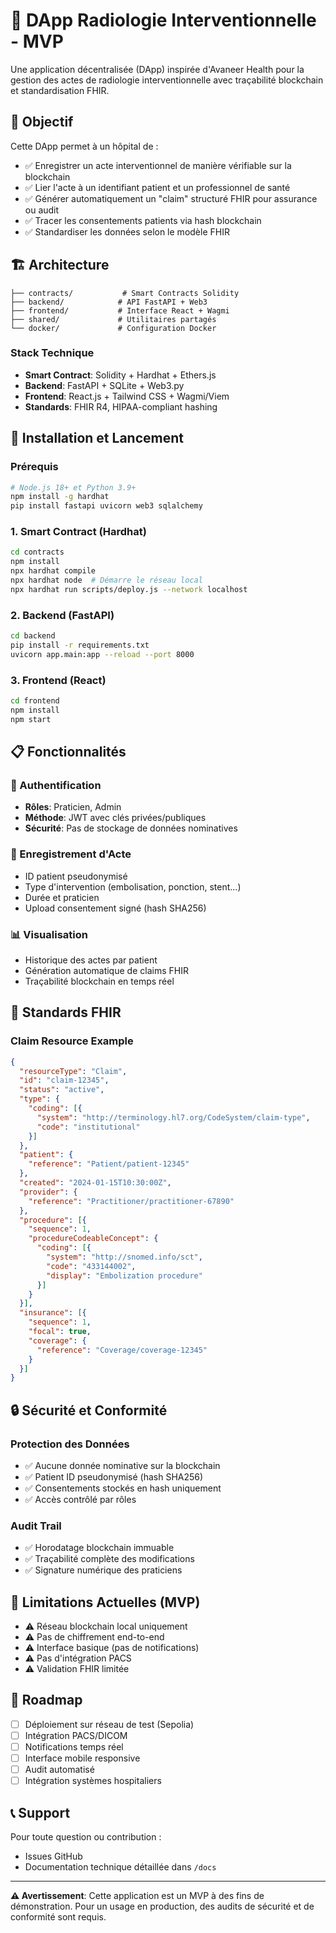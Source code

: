 # 🏥 DApp Radiologie Interventionnelle - MVP

Une application décentralisée (DApp) inspirée d'Avaneer Health pour la gestion des actes de radiologie interventionnelle avec traçabilité blockchain et standardisation FHIR.

## 🎯 Objectif

Cette DApp permet à un hôpital de :
- ✅ Enregistrer un acte interventionnel de manière vérifiable sur la blockchain
- ✅ Lier l'acte à un identifiant patient et un professionnel de santé
- ✅ Générer automatiquement un "claim" structuré FHIR pour assurance ou audit
- ✅ Tracer les consentements patients via hash blockchain
- ✅ Standardiser les données selon le modèle FHIR

## 🏗️ Architecture

```
├── contracts/           # Smart Contracts Solidity
├── backend/            # API FastAPI + Web3
├── frontend/           # Interface React + Wagmi
├── shared/             # Utilitaires partagés
└── docker/             # Configuration Docker
```

### Stack Technique

- **Smart Contract**: Solidity + Hardhat + Ethers.js
- **Backend**: FastAPI + SQLite + Web3.py
- **Frontend**: React.js + Tailwind CSS + Wagmi/Viem
- **Standards**: FHIR R4, HIPAA-compliant hashing

## 🚀 Installation et Lancement

### Prérequis

```bash
# Node.js 18+ et Python 3.9+
npm install -g hardhat
pip install fastapi uvicorn web3 sqlalchemy
```

### 1. Smart Contract (Hardhat)

```bash
cd contracts
npm install
npx hardhat compile
npx hardhat node  # Démarre le réseau local
npx hardhat run scripts/deploy.js --network localhost
```

### 2. Backend (FastAPI)

```bash
cd backend
pip install -r requirements.txt
uvicorn app.main:app --reload --port 8000
```

### 3. Frontend (React)

```bash
cd frontend
npm install
npm start
```

## 📋 Fonctionnalités

### 🔐 Authentification
- **Rôles**: Praticien, Admin
- **Méthode**: JWT avec clés privées/publiques
- **Sécurité**: Pas de stockage de données nominatives

### 📝 Enregistrement d'Acte
- ID patient pseudonymisé
- Type d'intervention (embolisation, ponction, stent...)
- Durée et praticien
- Upload consentement signé (hash SHA256)

### 📊 Visualisation
- Historique des actes par patient
- Génération automatique de claims FHIR
- Traçabilité blockchain en temps réel

## 🏥 Standards FHIR

### Claim Resource Example

```json
{
  "resourceType": "Claim",
  "id": "claim-12345",
  "status": "active",
  "type": {
    "coding": [{
      "system": "http://terminology.hl7.org/CodeSystem/claim-type",
      "code": "institutional"
    }]
  },
  "patient": {
    "reference": "Patient/patient-12345"
  },
  "created": "2024-01-15T10:30:00Z",
  "provider": {
    "reference": "Practitioner/practitioner-67890"
  },
  "procedure": [{
    "sequence": 1,
    "procedureCodeableConcept": {
      "coding": [{
        "system": "http://snomed.info/sct",
        "code": "433144002",
        "display": "Embolization procedure"
      }]
    }
  }],
  "insurance": [{
    "sequence": 1,
    "focal": true,
    "coverage": {
      "reference": "Coverage/coverage-12345"
    }
  }]
}
```

## 🔒 Sécurité et Conformité

### Protection des Données
- ✅ Aucune donnée nominative sur la blockchain
- ✅ Patient ID pseudonymisé (hash SHA256)
- ✅ Consentements stockés en hash uniquement
- ✅ Accès contrôlé par rôles

### Audit Trail
- ✅ Horodatage blockchain immuable
- ✅ Traçabilité complète des modifications
- ✅ Signature numérique des praticiens

## 🚧 Limitations Actuelles (MVP)

- ⚠️ Réseau blockchain local uniquement
- ⚠️ Pas de chiffrement end-to-end
- ⚠️ Interface basique (pas de notifications)
- ⚠️ Pas d'intégration PACS
- ⚠️ Validation FHIR limitée

## 🔮 Roadmap

- [ ] Déploiement sur réseau de test (Sepolia)
- [ ] Intégration PACS/DICOM
- [ ] Notifications temps réel
- [ ] Interface mobile responsive
- [ ] Audit automatisé
- [ ] Intégration systèmes hospitaliers

## 📞 Support

Pour toute question ou contribution :
- Issues GitHub
- Documentation technique détaillée dans `/docs`

---

**⚠️ Avertissement**: Cette application est un MVP à des fins de démonstration. Pour un usage en production, des audits de sécurité et de conformité sont requis.